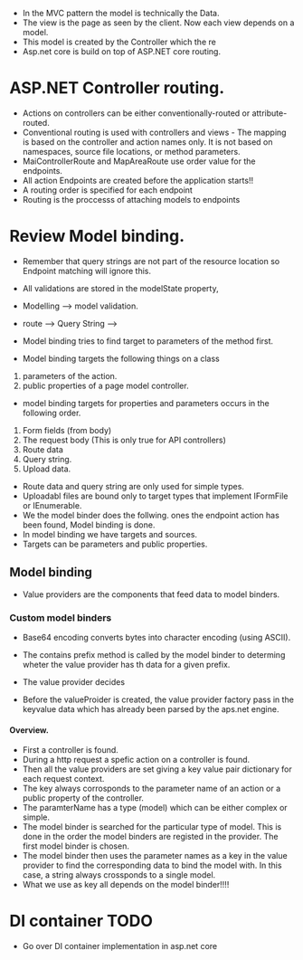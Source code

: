 * In the MVC pattern the model is technically the Data.
* The view is the page as seen by the client. Now each view depends on a model.
* This model is created by the Controller which the re
* Asp.net core is build on top of ASP.NET core routing.

# ASP.NET Controller routing.

* Actions on controllers can be either conventionally-routed or attribute-routed.
* Conventional routing is used with controllers and views - The mapping is based on
  the controller and action names only. It is not based on namespaces, source file locations,
    or method parameters.
* MaiControllerRoute and MapAreaRoute use order value for the endpoints.
* All action Endpoints are created before the application starts!!
* A routing order is specified for each endpoint
* Routing is the proccesss of attaching models to endpoints

# Review Model binding.

* Remember that query strings are not part of the resource location so Endpoint matching will ignore this.
* All validations are stored in the modelState property,
* Modelling --> model validation.
* route --> Query String --> 

* Model binding tries to find target to parameters of the method first.
* Model binding targets the following things on a class
 1. parameters of the action.
2. public properties of a page model controller. 

* model binding targets for properties and parameters occurs in the following order.

1. Form fields (from body)
2. The request body (This is only true for API controllers)
3. Route data
4. Query string.
5. Upload data.

* Route data and query string are only used for simple types. 
* Uploadabl files are bound only to target types that implement IFormFile or IEnumerable<IFormfile>.
* We the model binder does the follwing. ones the endpoint action has been found, Model binding is done.
* In model binding we have targets and sources.
* Targets can be parameters and public properties.

## Model binding

* Value providers are the components that feed data to model binders.
### Custom model binders 
* Base64 encoding converts bytes into character encoding (using ASCII).

* The contains prefix method is called by the model binder to determing wheter the value provider has th data for a given prefix.
* The value provider decides
* Before the valueProider is created, the value provider factory pass in the keyvalue data which has already been parsed by the aps.net engine.


#### Overview.
* First a controller is found.
* During a http request a spefic action on a controller is found.
* Then all the value providers are set giving a key value pair dictionary for each request context.
* The key always corrosponds to the parameter name of an action or a public property of the controller.
* The paramterName has a type (model) which can be either complex or simple.
* The model binder is searched for the particular type of model. This is done in the order the
  model binders are registed in the provider. The first model binder is chosen.
 * The model binder then uses the parameter names as a key in the value provider to find the 
   corresponding data to bind the model with. In this case, a string always crossponds to a single model.
 * What we use as key all depends on the model binder!!!!


# DI container TODO
* Go over DI container implementation in asp.net core
 
 
 
